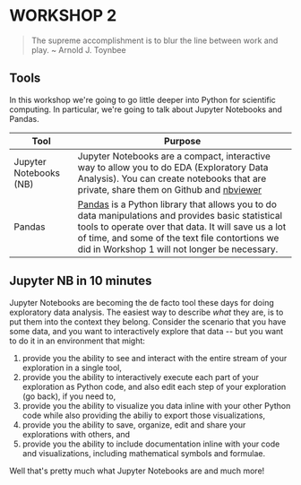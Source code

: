 # WORKSHOP 2
> The supreme accomplishment is to blur the line between work and play. ~ Arnold J. Toynbee

## Tools
In this workshop we're going to go little deeper into Python for scientific computing.  In particular, we're going to talk about Jupyter Notebooks and Pandas.


| Tool | Purpose |
|------|---------|
|Jupyter Notebooks (NB)|Jupyter Notebooks are a compact, interactive way to allow you to do EDA (Exploratory Data Analysis).  You can create notebooks that are private, share them on Github and [nbviewer](http://nbviewer.jupyter.org/)|
|Pandas|[Pandas](http://pandas.pydata.org/) is a Python library that allows you to do data manipulations and provides basic statistical tools to operate over that data.  It will save us a lot of time, and some of the text file contortions we did in Workshop 1 will not longer be necessary. |

## Jupyter NB in 10 minutes
Jupyter Notebooks are becoming the de facto tool these days for doing exploratory data analysis.  The easiest way to describe _what_ they are, is to put them into the context they belong.  Consider the scenario that you have some data, and you want to interactively explore that data -- but you want to do it in an environment that might:

1. provide you the ability to see and interact with the entire stream of your exploration in a single tool,
2. provide you the ability to interactively execute each part of your exploration as Python code, and also edit each step of your exploration (go back), if you need to,
3. provide you the ability to visualize you data inline with your other Python code while also providing the abiliy to export those visualizations,
4. provide you the ability to save, organize, edit and share your explorations with others, and
5. provide you the ability to include documentation inline with your code and visualizations, including mathematical symbols and formulae.

Well that's pretty much what Jupyter Notebooks are and much more!


